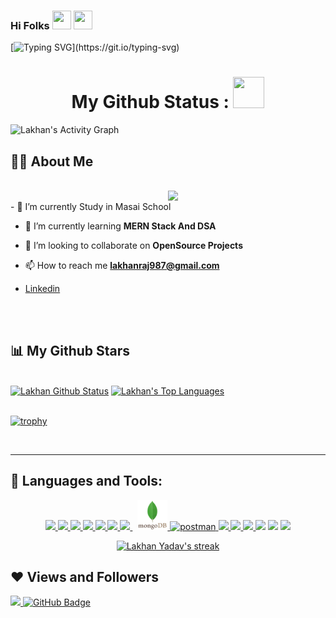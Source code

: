 ### Hi Folks <img src= "https://media2.giphy.com/media/Lm5hxmmI6ucOQGfjKj/giphy.gif?cid=6c09b952o9xti0m387z597k2xqipch3qmqjydym98oef87ve&rid=giphy.gif&ct=s" width= "30" height= "30"> <img src= "https://media.tenor.com/images/2adfe94e69139f3e22623b61d375a7a7/tenor.gif" width= "30" height= "30">


[![Typing SVG](https://readme-typing-svg.herokuapp.com?font=Architects+Daughter&color=22EBF7&size=25&center=false&lines=I+am+Lakhan+yadav;Asprirant+of+Full+stack+web+developer...)](https://git.io/typing-svg)




<h1 align="center">My Github Status : <img src="https://c.tenor.com/I5iY9Hj8YGQAAAAi/kroppa-digital.gif" height="50px" width="50px"/> </h1>

<img alt="Lakhan's Activity Graph" src="https://activity-graph.herokuapp.com/graph?username=Lakhan9525&bg_color=0D1117&color=5BCDEC&line=5BCDEC&point=FFFFFF&hide_border=true" />


 ## 🙋‍♂️ About Me


</br>

 <img  src="https://camo.githubusercontent.com/992babdffd8c74a1502de375fbdf7e4d54773242/68747470733a2f2f6d656469612e67697068792e636f6d2f6d656469612f53576f536b4e36447854737a71494b4571762f67697068792e676966" align="right" width="50%" /> 
<br/>
- 🔭 I’m currently Study in Masai School 

- 🌱 I’m currently learning **MERN Stack And DSA**

- 💞️  I’m looking to collaborate on **OpenSource Projects**
<!-- - 👨‍💻 All of my projects are available at **[My Portfolio](https://manishchouhan.vercel.app/)** -->


- 📫 How to reach me **lakhanraj987@gmail.com**

 - [Linkedin](https://www.linkedin.com/in/lakhan-kumar-yadav-379672180/) 

<br/>
<br/>

## 📊 My Github Stars

  <br/>
    <a href=""><img alt="Lakhan Github Status" style="width:57%" src="https://github-readme-stats.vercel.app/api?username=Lakhan9525&show_icons=true&count_private=true&theme=react&hide_border=true&bg_color=0D1117" /></a>
  <a href="https://github.com/Lakhan9525/github-readme-stats"><img alt="Lakhan's Top Languages" style="width:42%" src="https://github-readme-stats.vercel.app/api/top-langs/?username=Lakhan9525&langs_count=8&count_private=true&layout=compact&theme=react&hide_border=true&bg_color=0D1117" /></a> 


<br/> 


<br/>

[![trophy](https://github-profile-trophy.vercel.app/?username=Lakhan9525)](https://github.com/ryo-ma/github-profile-trophy)



</br>
<hr> 

## 🚀 Languages and Tools:

<p align="center"> 
    <a href="https://reactjs.org/" target="_blank"> <img src="https://img.icons8.com/color/48/000000/react-native.png"/> </a>
    <a href="https://developer.mozilla.org/en-US/docs/Web/JavaScript" target="_blank"> <img src="https://img.icons8.com/color/48/000000/javascript.png"/> </a> 
    <a href="https://www.w3.org/html/" target="_blank"> <img src="https://img.icons8.com/color/48/000000/html-5.png"/> </a> 
    <a href="https://www.w3schools.com/css/" target="_blank"> <img src="https://img.icons8.com/color/48/000000/css3.png"/> </a> 
    <a href="https://getbootstrap.com" target="_blank"> <img src="https://img.icons8.com/color/48/000000/bootstrap.png"/> </a>  
    <a href="https://chakra-ui.com/" target="_blank"> <img src="https://img.icons8.com/color/48/000000/chakra-ui.png"/> </a>  
    <a style="padding-right:8px;" href="https://nodejs.org" target="_blank"> <img src="https://img.icons8.com/color/48/000000/nodejs.png"/> </a> 
    <a href="https://www.mongodb.com/" target="_blank"> <img src="https://raw.githubusercontent.com/devicons/devicon/master/icons/mongodb/mongodb-original-wordmark.svg" alt="mongodb" width="48" height="48"/> </a> 
    <a href="https://postman.com" target="_blank"> <img src="https://www.vectorlogo.zone/logos/getpostman/getpostman-icon.svg" alt="postman" width="45" height="45"/> </a>   
    <a href="https://git-scm.com/" target="_blank"> <img src="https://img.icons8.com/color/48/000000/git.png"/> </a> 
    <a href="https://redux.js.org" target="_blank"> <img src="https://img.icons8.com/color/48/000000/redux.png"/> </a>
    <a href="https://expressjs.com" target="_blank"> <img src="https://img.icons8.com/color/48/000000/express.png"/> </a>
    <a href="https://icons8.com/icon/111953/json"><img src="https://img.icons8.com/material-outlined/48/000000/json.png"/></a>
    <a href="https://icons8.com/icon/24895/npm"><img src="https://img.icons8.com/color/48/000000/npm.png"/></a>
    <a href="https://icons8.com/icon/gFw7X5Tbl3ss/material-ui"><img src="https://img.icons8.com/color/48/000000/material-ui.png"/></a>
</p>


<p align="center">
    <a href="https://github.com/Lakhan9525/github-readme-streak-stats">
        <img title="🔥 Get streak stats for your profile at git.io/streak-stats" alt="Lakhan Yadav's streak" src="https://github-readme-streak-stats.herokuapp.com/?user=manishchouhan2396&theme=black-ice&hide_border=true&stroke=0000&background=060A0CD0"/>
    </a>
</p>


## ❤ Views and Followers

<a href="https://github.com/Lakhan9525">
    <img src="https://komarev.com/ghpvc/?username=Lakhan9525">
</a>
<a href="https://github.com/Lakhan9525"><img src="https://img.shields.io/github/followers/Lakhan9525?label=Followers&style=social" alt="GitHub Badge"></a>

